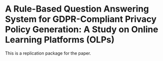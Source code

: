 # A Rule-Based Question Answering System for GDPR-Compliant Privacy Policy Generation: A Study on Online Learning Platforms (OLPs)

This is a replication package for the paper.
